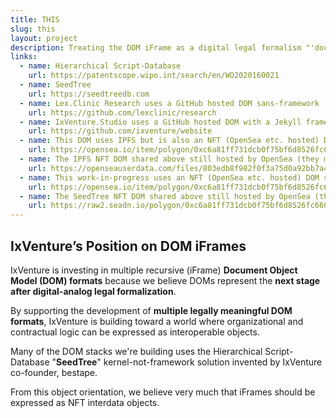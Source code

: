 ```yaml
---
title: THIS
slug: this
layout: project
description: Treating the DOM iFrame as a digital legal formalism "'document' object."
links:
  - name: Hierarchical Script-Database
    url: https://patentscope.wipo.int/search/en/WO2020160021
  - name: SeedTree
    url: https://seedtreedb.com
  - name: Lex.Clinic Research uses a GitHub hosted DOM sans-framework
    url: https://github.com/lexclinic/research
  - name: IxVenture.Studio uses a GitHub hosted DOM with a Jekyll framework
    url: https://github.com/ixventure/website
  - name: This DOM uses IPFS but is also an NFT (OpenSea etc. hosted) DOM sans-framework | note: now blocked by OpenSea's CORS policy
    url: https://opensea.io/item/polygon/0xc6a81ff731dcb0f75bf6d8526fc660939a5f8241/16
  - name: The IPFS NFT DOM shared above still hosted by OpenSea (they must, to render the iFrame) but the unblocked raw hosting
    url: https://openseauserdata.com/files/803edb8f982f0f3a75d0a92bb7a4b7cf.html
  - name: This work-in-progress uses an NFT (OpenSea etc. hosted) DOM sans-framework but with a SeedTree-kernel | note: blocked by iFrame policy
    url: https://opensea.io/item/polygon/0xc6a81ff731dcb0f75bf6d8526fc660939a5f8241/23
  - name: The SeedTree NFT DOM shared above still hosted by OpenSea (they must, to render the iFrame) but the unblocked raw hosting
    url: https://raw2.seadn.io/polygon/0xc6a81ff731dcb0f75bf6d8526fc660939a5f8241/911810aa17b5ee449681ab55a316c8/b1911810aa17b5ee449681ab55a316c8.html
---
```


## IxVenture’s Position on DOM iFrames

IxVenture is investing in multiple recursive (iFrame) **Document Object Model (DOM) formats** because we believe DOMs represent the **next stage after digital-analog legal formalization**.

By supporting the development of **multiple legally meaningful DOM formats**, IxVenture is building toward a world where organizational and contractual logic can be expressed as interoperable objects.

Many of the DOM stacks we're building uses the Hierarchical Script-Database "**SeedTree**" kernel-not-framework solution invented by IxVenture co-founder, bestape.

From this object orientation, we believe very much that iFrames should be expressed as NFT interdata objects.
